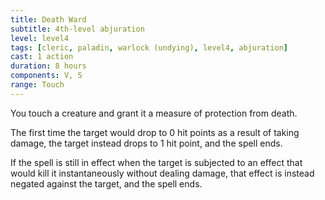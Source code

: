```yaml
---
title: Death Ward
subtitle: 4th-level abjuration
level: level4
tags: [cleric, paladin, warlock (undying), level4, abjuration]
cast: 1 action
duration: 8 hours
components: V, S
range: Touch
---
```

You touch a creature and grant it a measure of protection from death.

The first time the target would drop to 0 hit points as a result of taking damage, the target instead drops to 1 hit point, and the spell ends.

If the spell is still in effect when the target is subjected to an effect that would kill it instantaneously without dealing damage, that effect is instead negated against the target, and the spell ends.